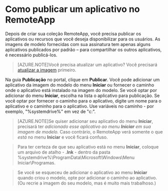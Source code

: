 <properties
    pageTitle="Publicar um aplicativo no RemoteApp do Azure | Microsoft Azure"
    description="Saiba como publicar aplicativos e recursos no RemoteApp do Azure."
    services="remoteapp"
    documentationCenter=""
    authors="lizap"
    manager="mbaldwin" />

<tags
    ms.service="remoteapp"
    ms.workload="tbd"
    ms.tgt_pltfrm="na"
    ms.devlang="na"
    ms.topic="article"
    ms.date="09/12/2015"
    ms.author="elizapo" />


# Como publicar um aplicativo no RemoteApp

Depois de criar sua coleção RemoteApp, você precisa publicar os aplicativos ou recursos que você deseja disponibilizar para os usuários. As imagens de modelo fornecidas com sua assinatura tem apenas alguns aplicativos publicados por padrão – para compartilhar os outros aplicativos, é necessário publicá-los.

> [AZURE.NOTE]Você precisa atualizar um aplicativo? Você precisará [atualizar a imagem](remoteapp-update.md) primeiro.

Na guia **Publicação** no portal, clique em **Publicar**. Você pode adicionar um aplicativo da imagem do modelo do menu **Iniciar** ou fornecer o caminho onde o aplicativo está instalado na imagem do modelo. Se você optar por adicionar do menu **Iniciar**, escolha na lista o aplicativo para publicação. Se você optar por fornecer o caminho para o aplicativo, digite um nome para o aplicativo e o caminho para o aplicativo. Use variáveis no caminho - por exemplo, "%systemdrive%" em vez de "c:".

> [AZURE.NOTE]Se quiser adicionar seu aplicativo do menu **Iniciar**, precisará ter *adicionado esse aplicativo ao menu **Iniciar** em sua imagem de modelo.* Caso contrário, o RemoteApp verá somente o que *está* no menu **Iniciar** e você ficará confuso.

>Para ter certeza de que seu aplicativo está no menu **Iniciar**, coloque um arquivo de atalho - **.lnk** - dentro da pasta %systemdrive%\\ProgramData\\Microsoft\\Windows\\Menu Iniciar\\Programas.

> Se você se esqueceu de adicionar o aplicativo ao menu **Iniciar** quando criou o modelo, opte por adicionar o caminho ao aplicativo. (Ou recrie a imagem do seu modelo, mas é muito mais trabalhoso.)


 

<!---HONumber=Oct15_HO3-->